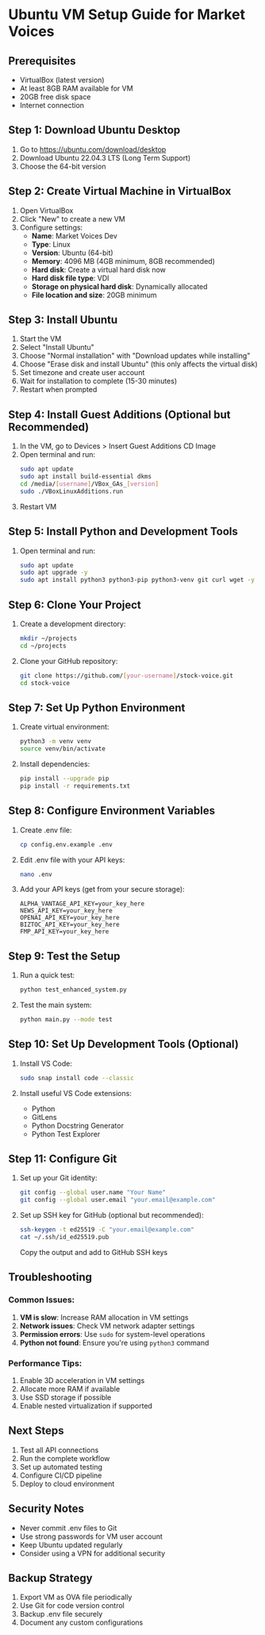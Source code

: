 # Ubuntu VM Setup Guide for Market Voices

## Prerequisites
- VirtualBox (latest version)
- At least 8GB RAM available for VM
- 20GB free disk space
- Internet connection

## Step 1: Download Ubuntu Desktop
1. Go to https://ubuntu.com/download/desktop
2. Download Ubuntu 22.04.3 LTS (Long Term Support)
3. Choose the 64-bit version

## Step 2: Create Virtual Machine in VirtualBox
1. Open VirtualBox
2. Click "New" to create a new VM
3. Configure settings:
   - **Name**: Market Voices Dev
   - **Type**: Linux
   - **Version**: Ubuntu (64-bit)
   - **Memory**: 4096 MB (4GB minimum, 8GB recommended)
   - **Hard disk**: Create a virtual hard disk now
   - **Hard disk file type**: VDI
   - **Storage on physical hard disk**: Dynamically allocated
   - **File location and size**: 20GB minimum

## Step 3: Install Ubuntu
1. Start the VM
2. Select "Install Ubuntu"
3. Choose "Normal installation" with "Download updates while installing"
4. Choose "Erase disk and install Ubuntu" (this only affects the virtual disk)
5. Set timezone and create user account
6. Wait for installation to complete (15-30 minutes)
7. Restart when prompted

## Step 4: Install Guest Additions (Optional but Recommended)
1. In the VM, go to Devices > Insert Guest Additions CD Image
2. Open terminal and run:
   ```bash
   sudo apt update
   sudo apt install build-essential dkms
   cd /media/[username]/VBox_GAs_[version]
   sudo ./VBoxLinuxAdditions.run
   ```
3. Restart VM

## Step 5: Install Python and Development Tools
1. Open terminal and run:
   ```bash
   sudo apt update
   sudo apt upgrade -y
   sudo apt install python3 python3-pip python3-venv git curl wget -y
   ```

## Step 6: Clone Your Project
1. Create a development directory:
   ```bash
   mkdir ~/projects
   cd ~/projects
   ```

2. Clone your GitHub repository:
   ```bash
   git clone https://github.com/[your-username]/stock-voice.git
   cd stock-voice
   ```

## Step 7: Set Up Python Environment
1. Create virtual environment:
   ```bash
   python3 -m venv venv
   source venv/bin/activate
   ```

2. Install dependencies:
   ```bash
   pip install --upgrade pip
   pip install -r requirements.txt
   ```

## Step 8: Configure Environment Variables
1. Create .env file:
   ```bash
   cp config.env.example .env
   ```

2. Edit .env file with your API keys:
   ```bash
   nano .env
   ```

3. Add your API keys (get from your secure storage):
   ```
   ALPHA_VANTAGE_API_KEY=your_key_here
   NEWS_API_KEY=your_key_here
   OPENAI_API_KEY=your_key_here
   BIZTOC_API_KEY=your_key_here
   FMP_API_KEY=your_key_here
   ```

## Step 9: Test the Setup
1. Run a quick test:
   ```bash
   python test_enhanced_system.py
   ```

2. Test the main system:
   ```bash
   python main.py --mode test
   ```

## Step 10: Set Up Development Tools (Optional)
1. Install VS Code:
   ```bash
   sudo snap install code --classic
   ```

2. Install useful VS Code extensions:
   - Python
   - GitLens
   - Python Docstring Generator
   - Python Test Explorer

## Step 11: Configure Git
1. Set up your Git identity:
   ```bash
   git config --global user.name "Your Name"
   git config --global user.email "your.email@example.com"
   ```

2. Set up SSH key for GitHub (optional but recommended):
   ```bash
   ssh-keygen -t ed25519 -C "your.email@example.com"
   cat ~/.ssh/id_ed25519.pub
   ```
   Copy the output and add to GitHub SSH keys

## Troubleshooting

### Common Issues:
1. **VM is slow**: Increase RAM allocation in VM settings
2. **Network issues**: Check VM network adapter settings
3. **Permission errors**: Use `sudo` for system-level operations
4. **Python not found**: Ensure you're using `python3` command

### Performance Tips:
1. Enable 3D acceleration in VM settings
2. Allocate more RAM if available
3. Use SSD storage if possible
4. Enable nested virtualization if supported

## Next Steps
1. Test all API connections
2. Run the complete workflow
3. Set up automated testing
4. Configure CI/CD pipeline
5. Deploy to cloud environment

## Security Notes
- Never commit .env files to Git
- Use strong passwords for VM user account
- Keep Ubuntu updated regularly
- Consider using a VPN for additional security

## Backup Strategy
1. Export VM as OVA file periodically
2. Use Git for code version control
3. Backup .env file securely
4. Document any custom configurations 